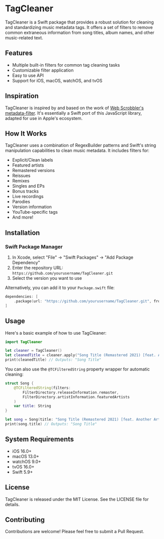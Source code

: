 # TagCleaner

TagCleaner is a Swift package that provides a robust solution for cleaning and standardizing music metadata tags. It offers a set of filters to remove common extraneous information from song titles, album names, and other music-related text.

## Features

- Multiple built-in filters for common tag cleaning tasks
- Customizable filter application
- Easy to use API
- Support for iOS, macOS, watchOS, and tvOS

## Inspiration

TagCleaner is inspired by and based on the work of [Web Scrobbler's metadata-filter](https://github.com/web-scrobbler/metadata-filter). It's essentially a Swift port of this JavaScript library, adapted for use in Apple's ecosystem.

## How It Works

TagCleaner uses a combination of RegexBuilder patterns and Swift's string manipulation capabilities to clean music metadata. It includes filters for:

- Explicit/Clean labels
- Featured artists
- Remastered versions
- Reissues
- Remixes
- Singles and EPs
- Bonus tracks
- Live recordings
- Parodies
- Version information
- YouTube-specific tags
- And more!

## Installation

### Swift Package Manager

1. In Xcode, select "File" → "Swift Packages" → "Add Package Dependency"
2. Enter the repository URL: `https://github.com/yourusername/TagCleaner.git`
3. Select the version you want to use

Alternatively, you can add it to your `Package.swift` file:

```swift
dependencies: [
    .package(url: "https://github.com/yourusername/TagCleaner.git", from: "1.0.0")
]
```

## Usage

Here's a basic example of how to use TagCleaner:

```swift
import TagCleaner

let cleaner = TagCleaner()
let cleanedTitle = cleaner.apply("Song Title (Remastered 2021) [feat. Another Artist]", filter: FilterDirectory.releaseInformation)
print(cleanedTitle) // Outputs: "Song Title"
```

You can also use the `@TCFilteredString` property wrapper for automatic cleaning:

```swift
struct Song {
    @TCFilteredString(filters: 
        FilterDirectory.releaseInformation.remaster,
        FilterDirectory.artistInformation.featuredArtists
    )
    var title: String
}

let song = Song(title: "Song Title (Remastered 2021) [feat. Another Artist]")
print(song.title) // Outputs: "Song Title"
```

## System Requirements

- iOS 16.0+
- macOS 13.0+
- watchOS 9.0+
- tvOS 16.0+
- Swift 5.9+

## License

TagCleaner is released under the MIT License. See the LICENSE file for details.

## Contributing

Contributions are welcome! Please feel free to submit a Pull Request.
